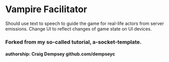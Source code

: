 # Vampire Facilitator

Should use text to speech to guide the game for real-life actors from server emissions.  Change UI to reflect changes of game state on UI devices.  


### Forked from my so-called tutorial, a-socket-template.

#### authorship: Craig Dempsey github.com/dempseyc
